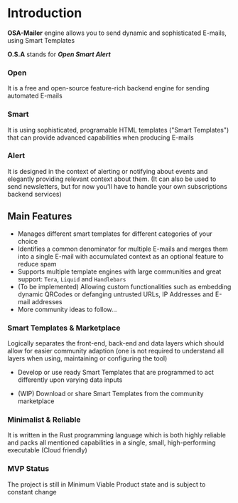 # Introduction

**OSA-Mailer** engine allows you to send dynamic and sophisticated E-mails, using Smart Templates

**O.S.A** stands for **_Open Smart Alert_**

### Open

It is a free and open-source feature-rich backend engine for sending automated E-mails

### Smart

It is using sophisticated, programable HTML templates ("Smart Templates") that can provide advanced capabilities when producing E-mails

### Alert

It is designed in the context of alerting or notifying about events and elegantly providing relevant context about them. 
(It can also be used to send newsletters, but for now you'll have to handle your own subscriptions backend services)

## Main Features

- Manages different smart templates for different categories of your choice
- Identifies a common denominator for multiple E-mails and merges them into a single E-mail with accumulated context as an optional feature to reduce spam
- Supports multiple template engines with large communities and great support: `Tera`, `Liquid` and `Handlebars`
- (To be implemented) Allowing custom functionalities such as embedding dynamic QRCodes or defanging untrusted URLs, IP Addresses and E-mail addresses
- More community ideas to follow...

### Smart Templates & Marketplace  

Logically separates the front-end, back-end and data layers which should allow for easier community adaption (one is not required to understand all layers when using, maintaining or configuring the tool) 

- Develop or use ready Smart Templates that are programmed to act differently upon varying data inputs

- (WIP) Download or share Smart Templates from the community marketplace

### Minimalist & Reliable 

It is written in the Rust programming language which is both highly reliable and packs all mentioned capabilities in a single, small, high-performing executable (Cloud friendly)

### MVP Status

The project is still in Minimum Viable Product state and is subject to constant change

